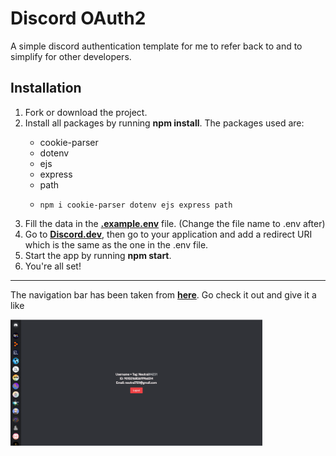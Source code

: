 <h1>Discord OAuth2</h1>
<p>A simple discord authentication template for me to refer back to and to simplify for other developers.</p>

<h2>Installation</h2>
<ol>
  <li>Fork or download the project.</li>
  <li>Install all packages by running <b>npm install</b>. The packages used are:</li>
  <ul>
    <li>cookie-parser</li>
    <li>dotenv</li>
    <li>ejs</li>
    <li>express</li>
    <li>path</li>
    <li>
      
    npm i cookie-parser dotenv ejs express path 
  </ul>
  <li>Fill the data in the <a href="https://github.com/Neutral75/Discord-OAuth2/blob/main/.example.env"><b>.example.env</b></a> file. (Change the file name to .env after)</li>
  <li>Go to <a href="https://discord.dev/"><b>Discord.dev</b></a>, then go to your application and add a redirect URI which is the same as the one in the .env file.</li>
  <li>Start the app by running <b>npm start</b>.</li>
  <li>You're all set!</li>
</ol>
<hr>
<p>The navigation bar has been taken from <a href="https://github.com/theteachr/discord-frontend-replica"><b>here</b></a>. Go check it out and give it a like</p>
<img src="./image.png" width="80%" />
